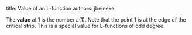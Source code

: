 title: Value of an L-function
authors:
    jbeineke

The **value** at 1 is the number $L(1)$. Note that the point 1 is at the edge of the <a knowl="lmfdb/lfunction.critical_strip">critical strip</a>. This is a special value for <a knowl="lmfdb/lfunction">L-functions</a> of odd <a knowl="lmfdb/lfunction.degree">degree</a>.
